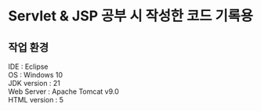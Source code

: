 # Servlet & JSP 공부 시 작성한 코드 기록용

## 작업 환경
IDE : Eclipse   
OS : Windows 10   
JDK version : 21   
Web Server : Apache Tomcat v9.0   
HTML version : 5   
